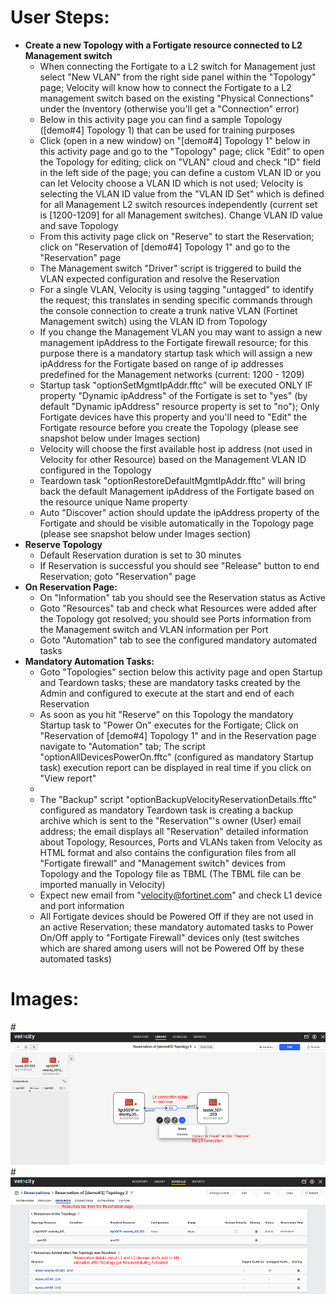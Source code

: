 # User Steps:

* **Create a new Topology with a Fortigate resource connected to L2 Management switch**
    * When connecting the Fortigate to a L2 switch for Management just select "New VLAN" from the right side panel within the "Topology" page; Velocity will know how to connect the Fortigate to a L2 management switch based on the existing "Physical Connections" under the Inventory (otherwise you'll get a "Connection" error) 
    * Below in this activity page you can find a sample Topology (\[demo#4\] Topology 1) that can be used for training purposes
    * Click (open in a new window) on "\[demo#4\] Topology 1" below in this activity page and go to the "Topology" page; click "Edit" to open the Topology for editing; click on "VLAN" cloud and check "ID" field in the left side of the page; you can define a custom VLAN ID or you can let Velocity choose a VLAN ID which is not used; Velocity is selecting the VLAN ID value from the "VLAN ID Set" which is defined for all Management L2 switch resources independently (current set is \[1200-1209\] for all Management switches). Change VLAN ID value and save Topology
    * From this activity page click on "Reserve" to start the Reservation; click on "Reservation of \[demo#4\] Topology 1" and go to the "Reservation" page
    * The Management switch "Driver" script is triggered to build the VLAN expected configuration and resolve the Reservation
    * For a single VLAN, Velocity is using tagging "untagged" to identify the request; this translates in sending specific commands through the console connection to create a trunk native VLAN (Fortinet Management switch) using the VLAN ID from Topology
    * If you change the Management VLAN you may want to assign a new management ipAddress to the Fortigate firewall resource; for this purpose there is a mandatory startup task which will assign a new ipAddress for the Fortigate based on range of ip addresses predefined for the Management networks (current: 1200 - 1209)
    * Startup task "optionSetMgmtIpAddr.fftc" will be executed ONLY IF property "Dynamic ipAddress" of the Fortigate is set to "yes" (by default "Dynamic ipAddress" resource property is set to "no"); Only Fortigate devices have this property and you'll need to "Edit" the Fortigate resource before you create the Topology (please see snapshot below under Images section)
    * Velocity will choose the first available host ip address (not used in Velocity for other Resource) based on the Management VLAN ID configured in the Topology
    * Teardown task "optionRestoreDefaultMgmtIpAddr.fftc" will bring back the default Management ipAddress of the Fortigate based on the resource unique Name property
    * Auto "Discover" action should update the ipAddress property of the Fortigate and should be visible automatically in the Topology page (please see snapshot below under Images section)  
* **Reserve Topology**  
    * Default Reservation duration is set to 30 minutes
    * If Reservation is successful you should see "Release" button to end Reservation; goto "Reservation" page
* **On Reservation Page:**
    * On "Information" tab you should see the Reservation status as Active
    * Goto "Resources" tab and check what Resources were added after the Topology got resolved; you should see Ports information from the Management switch and VLAN information per Port
    * Goto "Automation" tab to see the configured mandatory automated tasks
* **Mandatory Automation Tasks:**
    * Goto "Topologies" section below this activity page and open Startup and Teardown tasks; these are mandatory tasks created by the Admin and configured to execute at the start and end of each Reservation
    * As soon as you hit "Reserve" on this Topology the mandatory Startup task to "Power On" executes for the Fortigate; Click on "Reservation of \[demo#4\] Topology 1" and in the Reservation page navigate to "Automation" tab; The script "optionAllDevicesPowerOn.fftc" (configured as mandatory Startup task) execution report can be displayed in real time if you click on "View report"
    * 
    * The "Backup" script "optionBackupVelocityReservationDetails.fftc" configured as mandatory Teardown task is creating a backup archive which is sent to the "Reservation"'s owner (User) email address; the email displays all "Reservation" detailed information about Topology, Resources, Ports and VLANs taken from Velocity as HTML format and also contains the configuration files from all "Fortigate firewall" and "Management switch" devices from Topology and the Topology file as TBML (The TBML file can be imported manually in Velocity)  
    * Expect new email from "velocity@fortinet.com" and check L1 device and port information
    * All Fortigate devices should be Powered Off if they are not used in an active Reservation; these mandatory automated tasks to Power On/Off apply to "Fortigate Firewall" devices only (test switches which are shared among users will not be Powered Off by these automated tasks) 


# Images:
#![Image from file](demo3_1.jpg)
#![Image from file](demo3_2.jpg)

